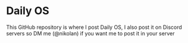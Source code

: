 # Daily OS
This GitHub repository is where I post Daily OS, I also post it on Discord servers so DM me (@nikolan) if you want me to post it in your server
